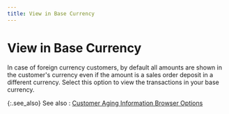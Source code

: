 ```yaml
---
title: View in Base Currency
---
```


# View in Base Currency


In case of foreign currency customers, by default all amounts are shown in the customer's currency even if the amount is a sales order deposit in a different currency. Select this option to view the transactions in your base currency.


{:.see_also}
See also
: [Customer Aging Information Browser Options]({{site.pos_baseurl}}/misc/customer_aging_information_browser_options_quick_aging_pos.html)
